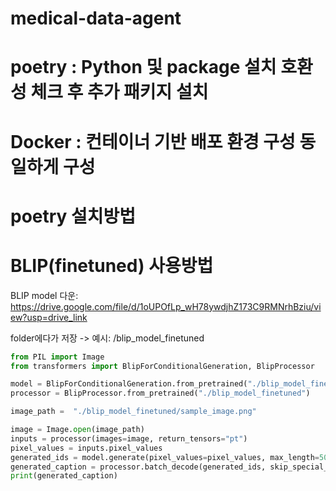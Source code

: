# medical-data-agent

# poetry : Python 및 package 설치 호환성 체크 후 추가 패키지 설치
# Docker : 컨테이너 기반 배포 환경 구성 동일하게 구성

# poetry 설치방법

# BLIP(finetuned) 사용방법
BLIP model 다운: https://drive.google.com/file/d/1oUPOfLp_wH78ywdjhZ173C9RMNrhBziu/view?usp=drive_link

folder에다가 저장 -> 예시: /blip_model_finetuned
```python
from PIL import Image
from transformers import BlipForConditionalGeneration, BlipProcessor

model = BlipForConditionalGeneration.from_pretrained("./blip_model_finetuned")
processor = BlipProcessor.from_pretrained("./blip_model_finetuned")

image_path =  "./blip_model_finetuned/sample_image.png"

image = Image.open(image_path)
inputs = processor(images=image, return_tensors="pt")
pixel_values = inputs.pixel_values
generated_ids = model.generate(pixel_values=pixel_values, max_length=50)
generated_caption = processor.batch_decode(generated_ids, skip_special_tokens=True)[0]
print(generated_caption)
